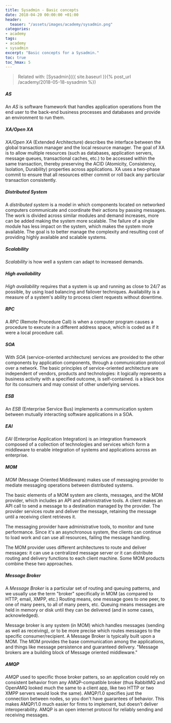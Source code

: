 ```yaml
---
title: Sysadmin - Basic concepts
date: 2018-04-20 00:00:00 +01:00
header:
  teaser: "/assets/images/academy/sysadmin.png"
categories:
- academy
tags:
- academy
- sysadmin
excerpt: "Basic concepts for a Sysadmin."
toc: true
toc_hmax: 5
---
```


> Related with: [Sysadmin]({{ site.baseurl }}{% post_url /academy/2018-05-18-sysadmin %})

##### AS
An *AS* is software framework that handles application operations from the end user to the back-end business processes and databases and provide an environment to run them.

##### XA/Open XA
*XA/Open XA* (Extended Architecture) describes the interface between the global transaction manager and the local resource manager. The goal of XA is to allow multiple resources (such as databases, application servers, message queues, transactional caches, etc.) to be accessed within the same transaction, thereby preserving the ACID (Atomicity, Consistency, Isolation, Durability) properties across applications. XA uses a two-phase commit to ensure that all resources either commit or roll back any particular transaction consistently.

##### Distributed System
A *distributed system* is a model in which components located on networked computers communicate and coordinate their actions by passing messages. The work is divided across similar modules and demand increases, more can be added making the system more scalable. The failure of a single module has less impact on the system, which makes the system more available. The goal is to better manage the complexity and resulting cost of providing highly available and scalable systems.

##### Scalability
*Scalability* is how well a system can adapt to increased demands.

##### High availability
*High availability* requires that a system is up and running as close to 24/7 as possible, by using load balancing and failover techniques. Availability is a measure of a system's ability to process client requests without downtime.

##### RPC
A *RPC* (Remote Procedure Call) is when a computer program causes a procedure  to execute in a different address space, which is coded as if it were a local procedure call.

##### SOA
With *SOA* (service-oriented architecture) services are provided to the other components by application components, through a communication protocol over a network. The basic principles of service-oriented architecture are independent of vendors, products and technologies: it logically represents a business activity with a specified outcome, is self-contained. is a black box for its consumers and may consist of other underlying services.

##### ESB
An *ESB* (Enterprise Service Bus) implements a communication system between mutually interacting software applications in a SOA.

##### EAI
*EAI* (Enterprise Application Integration) is an integration framework composed of a collection of technologies and services which form a middleware to enable integration of systems and applications across an enterprise.

##### MOM
*MOM* (Message Oriented Middleware) makes use of messaging provider to mediate messaging operations between distributed systems.

The basic elements of a MOM system are clients, messages, and the MOM provider, which includes an API and administrative tools.
A client makes an API call to send a message to a destination managed by the provider. The provider services route and deliver the message, retaining the message until a receiving client retrieves it.

The messaging provider have administrative tools, to monitor and tune performance. Since it's an asynchronous system, the clients can continue to load work and can use all resources, failing the message handling.

The MOM provider uses different architectures to route and deliver messages: it can use a centralized message server or it can distribute routing and delivery functions to each client machine. Some MOM products combine these two approaches.

##### Message Broker
A *Message Broker* is a particular set of routing and queuing patterns, and we usually use the term "broker" specifically in MOM (as compared to HTTP, email, XMPP, etc.) Routing means, one message goes to one peer, to one of many peers, to all of many peers, etc. Queuing means messages are held in memory or disk until they can be delivered (and in some cases, acknowledged).

Message broker is any system (in MOM) which handles messages (sending as well as receiving), or to be more precise which routes messages to the specific consumer/recipient. A Message Broker is typically built upon a MOM. The MOM provides the base communication among the applications, and things like message persistence and guaranteed delivery. "Message brokers are a building block of Message oriented middleware."

##### AMQP
*AMQP* used to specific those broker patters, so an application could rely on consistent behavior from any AMQP-compatible broker (thus RabbitMQ and OpenAMQ looked much the same to a client app, like two HTTP or two XMPP servers would look the same). AMQP/1.0 specifies just the connection between nodes, so you don't have guarantees of behavior. This makes AMQP/1.0 much easier for firms to implement, but doesn't deliver interoperability.
AMQP is an open internet protocol for reliably sending and receiving messages.
